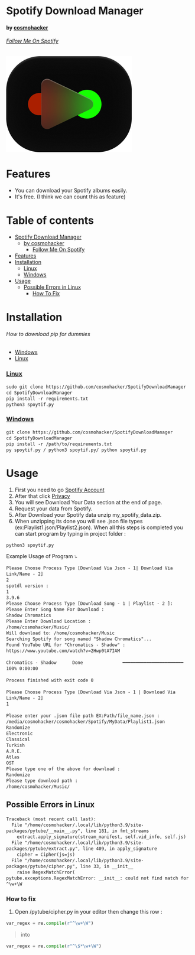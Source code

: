 # Spotify Download Manager
#### by [cosmohacker](https://github.com/cosmohacker)
###### [Follow Me On Spotify](https://open.spotify.com/user/217cixzitjjw52l67325r3ypi?si=688baa4151194411)

[![Spoytif Logo](https://raw.githubusercontent.com/cosmohacker/github-components/main/spoytif.png "Spoytif Logo")](https://github.com/cosmohacker/SpoytifDownloadManager "Spoytif Logo")

# Features

- You can download your Spotify albums easily.
- It's free. (I think we can count this as feature)

Table of contents
=================

<!--ts-->
   * [Spotify Download Manager](#spotify-download-manager)
      * [by cosmohacker](#by-cosmohacker)
        * [Follow Me On Spotify](#follow-me-on-spotify)
   * [Features](#features)
   * [Installation](#installation)
      * [Linux](#linux)
      * [Windows](#windows)
   * [Usage](#usage)
      * [Possible Errors in Linux](#possible-errors-in-linux)
        * [How To Fix](#how-to-fix)
<!--te-->

# Installation

###### How to download pip for dummies
- [Windows](https://www.google.com/search?q=how+to+install+pip+windows&ei=GP2ZYrbrNs2Qxc8PzsqFqAU&ved=0ahUKEwi219TxopH4AhVNSPEDHU5lAVUQ4dUDCA0&uact=5&oq=how+to+install+pip+windows&gs_lcp=Cgdnd3Mtd2l6EAMyBQgAEIAEMgUIABCABDIFCAAQgAQyBQgAEIAEMgYIABAeEBYyBggAEB4QFjIGCAAQHhAWMgYIABAeEBYyBggAEB4QFjIGCAAQHhAWOgcIABBHELADOgcIABCwAxBDSgQIQRgASgQIRhgAUJ6SA1jqmQNgraIDaARwAXgAgAHZAogB2AySAQcwLjMuMy4xmAEAoAEByAEKwAEB&sclient=gws-wiz)
- [Linux](https://www.google.com/search?q=how+to+install+pip+linux&ei=_fyZYtmDJNKWxc8P78GGoAM&ved=0ahUKEwiZ9tHkopH4AhVSS_EDHe-gATQQ4dUDCA0&uact=5&oq=how+to+install+pip+linux&gs_lcp=Cgdnd3Mtd2l6EAMyBAgAEEMyBQgAEIAEMgUIABCABDIFCAAQgAQyBQgAEIAEMgUIABCABDIFCAAQgAQyBggAEB4QFjIGCAAQHhAWMgYIABAeEBY6BwgAEEcQsAM6CgguENQCELADEEM6BwgAELADEENKBAhBGABKBAhGGABQkAVYqApg4QtoAXABeACAAa8DiAH6CJIBBTMtMi4xmAEAoAEByAEKwAEB&sclient=gws-wiz)

### [Linux](https://c.tenor.com/epNMHGvRyHcAAAAd/gigachad-chad.gif)
    sudo git clone https://github.com/cosmohacker/SpotifyDownloadManager
    cd SpotifyDownloadManager
    pip install -r requirements.txt
    python3 spoytif.py

### [Windows](https://www.dictionary.com/e/slang/normie/)
```shell
git clone https://github.com/cosmohacker/SpotifyDownloadManager
cd SpotifyDownloadManager
pip install -r /path/to/requirements.txt
py spoytif.py / python3 spoytif.py/ python spoytif.py
```

# Usage

1. First you need to go [Spotify Account](https://www.spotify.com/tr/account/overview/?utm_source=spotify&utm_medium=menu&utm_campaign=your_account)
2. After that click [Privacy](https://www.spotify.com/tr/account/privacy/)
3. You will see Download Your Data section at the end of page.
4. Request your data from Spotify.
5. After Download your Spotify data unzip my_spotify_data.zip.
6. When unzipping its done you will see .json file types (ex:Playlist1.json/Playlist2.json).
When all this  steps is completed you can start program by typing in project folder : 

```shell
python3 spoytif.py
```
Example Usage of Program 	:arrow_heading_down:
```shell
Please Choose Process Type [Download Via Json - 1| Download Via Link/Name - 2]
2
spotdl version :
1
3.9.6
Please Choose Process Type [Download Song - 1 | Playlist - 2 ]: 
Please Enter Song Name For Download : 
Shadow Chromatics
Please Enter Download Location : 
/home/cosmohacker/Music/
Will download to: /home/cosmohacker/Music
Searching Spotify for song named "Shadow Chromatics"...
Found YouTube URL for "Chromatics - Shadow" : https://www.youtube.com/watch?v=2Hwp0tA7IAM

Chromatics - Shadow      Done               ━━━━━━━━━━━━━━━━━━━━━━━ 100% 0:00:00

Process finished with exit code 0

Please Choose Process Type [Download Via Json - 1 | Download Via Link/Name - 2]
1

Please enter your .json file path EX:Path/file_name.json :
/media/cosmohacker/cosmohacker/Spotify/MyData/Playlist1.json
Randomize
Electronic
Classical
Turkish
A.R.E.
Atlas
OST
Please type one of the above for download : 
Randomize
Please type download path : 
/home/cosmohacker/Music/
```



## Possible Errors in Linux

```shell
Traceback (most recent call last):
  File "/home/cosmohacker/.local/lib/python3.9/site-packages/pytube/__main__.py", line 181, in fmt_streams
    extract.apply_signature(stream_manifest, self.vid_info, self.js)
  File "/home/cosmohacker/.local/lib/python3.9/site-packages/pytube/extract.py", line 409, in apply_signature
    cipher = Cipher(js=js)
  File "/home/cosmohacker/.local/lib/python3.9/site-packages/pytube/cipher.py", line 33, in __init__
    raise RegexMatchError(
pytube.exceptions.RegexMatchError: __init__: could not find match for ^\w+\W

```
### How to fix
1. Open /pytube/cipher.py in your editor then change this row : 

```python
var_regex = re.compile(r"^\w+\W")
```
> into

```python
var_regex = re.compile(r"^\$*\w+\W")
```
